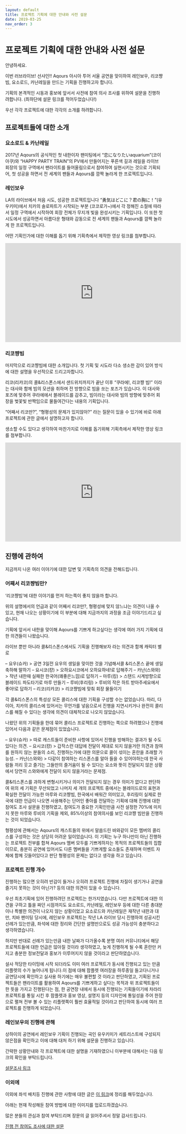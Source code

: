 ```yaml
---
layout: default
title: 프로젝트 기획에 대한 안내와 사전 설문
date: 2019-03-25
nav_order: 3
---
```


# 프로젝트 기획에 대한 안내와 사전 설문

안녕하세요.

이번 러브라이브! 선샤인!! Aqours 아시아 투어 서울 공연을 맞이하여 레인보우, 리코쨩 빔, 요소로드, 카난레일을 만드는 기획을 진행하고자 합니다. 

기획의 본격적인 시동과 홍보에 앞서서 사전에 참여 의사 조사를 위하여 설문을 진행하려합니다. (최하단에 설문 링크를 적어두었습니다!)

우선 각각 프로젝트에 대한 각각의 소개를 하려합니다.

## 프로젝트들에 대한 소개

### 요소로드 & 카난레일

2017년 Aqours의 공식적인 첫 내한이자 팬미팅에서 “恋になりたいaquarium”(코이아쿠)와 “HAPPY PARTY TRAIN”의 PV에서 만들어지는 푸른색 길과 레일을 라이브 회장의 일정 구역에서 팬라이트를 들어올림으로서 참여하여 실현시키는 것으로 기획되어, 첫 성공을 하면서 전 세계의 팬들과 Aqours를 깜짝 놀라게 한 프로젝트입니다.

### 레인보우

LA의 라이브에서 처음 시도, 성공한 프로젝트입니다 “勇気はどこに？君の胸に！”(유우키미)에서 치카의 솔로파트가 시작되는 부분 (코코로가~)에서 각 정해진 소절에 따라서 일정 구역에서 시작하여 회장 전체가 무지개 빛을 완성시키는 기획입니다. 이 또한 첫 시도에서 성공하면서 아름다운 형태와 감동으로 전 세계의 팬들과 Aqours를 깜짝 놀라게 한 프로젝트입니다.

어떤 기획인가에 대한 이해를 돕기 위해 기획측에서 제작한 영상 링크를 첨부합니다.

<iframe width="560" height="315" src="https://www.youtube.com/embed/ZZB4YtBk_MM?si=MHqqLYOUoZoQXgdM" title="YouTube video player" frameborder="0" allow="accelerometer; autoplay; clipboard-write; encrypted-media; gyroscope; picture-in-picture; web-share" referrerpolicy="strict-origin-when-cross-origin" allowfullscreen></iframe>

### 리코쨩빔

마지막으로 리코쨩빔에 대한 소개입니다. 첫 기획 및 시도라 다소 생소한 감이 있어 방식에 대한 설명을 우선적으로 드리고자합니다.

리코(리캬코)의 콜&리스폰스에서 샌드위치까지가 끝난 이후 “쿠라에!, 리코쨩 빔!” 이라는 대사와 함께 빔의 모션을 취하며 전 방향으로 빔을 쏘는 포즈가 있습니다. 이 대사와 포즈에 맞추어 쿠라에에서 블레이드를 감추고, 빔이라는 대사와 빔의 방향에 맞추어 회장을 벚꽃빛 반짝임으로 물들여간다는 내용의 기획입니다.

“어째서 리코만?”, “형평성의 문제가 있지않아?” 라는 질문이 있을 수 있기에 바로 아래 프로젝트에 관한 글에서 설명하고자 합니다.

생소할 수도 있다고 생각하여 마찬가지로 이해를 돕기위해 기획측에서 제작한 영상 링크를 첨부합니다.

<iframe width="560" height="315" src="https://www.youtube.com/embed/OBoqjXYtDWo?si=Im9DAg-CsWH4h1WO" title="YouTube video player" frameborder="0" allow="accelerometer; autoplay; clipboard-write; encrypted-media; gyroscope; picture-in-picture; web-share" referrerpolicy="strict-origin-when-cross-origin" allowfullscreen></iframe>

## 진행에 관하여

지금까지 나온 여러 이야기에 대한 답변 및 기획측의 의견을 전해드립니다.

### 어째서 리코쨩빔만?

‘리코쨩빔’에 대한 이야기를 먼저 하는쪽이 좋지 않을까 합니다.

위의 설명에서의 언급과 같이 어째서 리코만?, 형평성에 맞지 않느냐는 의견이 나올 수 있고, 현재 나오는 상황이기에 이 부분에 대해 지금까지의 과정을 조금 이야기드리고 싶습니다.

기획에 앞서서 내한을 맞이해 Aqours를 기쁘게 하고싶다는 생각에 여러 가지 기획에 대한 의견들이 나왔습니다.

라이브 뿐만 아니라 콜&리스폰스에서도 기획을 진행해보자 라는 의견과 함께 캐릭터 별로 

– 요우(슈카) > 공연 3일전 요우의 생일을 맞이한 것을 기념해서콜 &리스폰스 끝에 생일 축하해 말하기
– 요시코(컁) > 오하요시코에서 오하요하네!로 답해주기
– 카난(스와와) > 작년 내한때 실패한 한국어(꽤좋은느낌)로 답하기
– 마루(킹) > 스탠드 시계방향으로 블레이드 파도타기로 마루 만들기 
– 루비(후리링) > 루비의 작은 하트 받아주세요에서 좋아!로 답하기
– 리코(리캬코) > 리코쨩빔에 맞춰 회장 물들이기 

각 콜&리스폰스의 특성상 모든 콜리스에 대한 기획을 구성할 수는 없었습니다. 마리, 다이아, 치카의 콜리스에 있어서는 무언가를 넣음으로서 진행을 지연시키거나 완전히 콜리스를 해칠 수 있다는 생각에 의견이 대체적으로 나오지 않았습니다.

나왔던 위의 기획들을 한데 묶어 콜리스 프로젝트로 진행하는 쪽으로 하려했으나 진행에 있어서 다음과 같은 문제점이 있었습니다.

– 요우(슈카) > 따로 캐스트들이 준비한 사항에 있어서 진행을 방해하는 결과가 될 수도 있다는 의견.
– 요시코(컁) > 갑작스런 대답에 전달이 제대로 되지 않을거란 의견과 참여를 원하지 않는 분들의 소리, 진행하는가에 대한 의문으로 콜이 섞이는 혼란을 초래할 가능성.
– 카난(스와와) > 다같이 참여하는 리스폰스를 알아 들을 수 있어야하는데 한국 사람들 끼리 웃고 즐기는 그들만의 즐거움이 될 수 있다는 요소와 뜻이 전달되지 않은 상황에서 당연히 스와와에게 전달이 되지 않을거라는 문제점.

콜&리스폰스를 과하게 변형시키거나 의미가 전달되지 않는 경우 의미가 없다고 판단하여 위의 세 기획은 무산되었고 나머지 세 개의 프로젝트 중에서는 블레이드로의 표현과 확실한 전달이 가능한 마루와 리코쨩빔, 한국에서 배워간 의미있고, 후리링이 실제로 한국에 대한 언급이 나오면 사용해주는 단어인 좋아를 전달하는 기획에 대해 진행에 대한 참여도 조사 설문을 진행하였고, 참여도가 중요한 기획인만큼 사전 설정한 70%에 미치지 못한 마루와 루비의 기획을 제외, 85%이상의 참여의사를 보인 리코쨩 빔만을 진행하는 것이 되었습니다.

형평성에 관해서는 Aqours의 캐스트들의 위에서 말씀드린 바와같이 모든 멤버의 콜리스를 구성하는 것은 상당히 어려운 일이었습니다. 이 기획는 누구 하나만이 아닌 진행하는 프로젝트 전부를 합쳐 Aqours 멤버 모두를 기쁘게하자는 목적의 프로젝트들의 집합이므로, 충분히 공연에 있어서도 다른 멤버들을 기쁘게할 요소들도 존재하며 이벤트 자체에 함께 깃들어있다고 판단 형평성의 문제는 없다고 생각을 하고 있습니다.

### 프로젝트 진행 개수

진행하는 많으면 오히려 반감이 들거나 오히려 프로젝트 진행에 차질이 생기거나 공연을 즐기지 못하는 것이 아닌가? 등의 대한 의견이 있을 수 있습니다.

우선 최초기획에 있어 진행하려던 프로젝트는 한가지였습니다. 다만 프로젝트에 대한 의견을 구하고 틀을 짜던 시점까지도 요소로드, 카난레일, 레인보우 등에 대한 다른 총대분이나 특별한 의견이 나오지 않는 상황이었고 요소로드와 카난레일은 재작년 내한과 대만, 치바 팬미팅 당시에, 레인보우 프로젝트는 작년 LA 라이브 당시 진행하여 성공시킨 선례가 있는만큼, 좌석에 대한 정리와 간단한 설명만으로도 성공 가능성이 충분하다고 생각하였습니다.

하지만 반대로 선례가 있는만큼 내한 날짜가 다가올수록 분명 여러 커뮤니티에서 해당 프로젝트들에 대한 언급은 많아질 것이라 생각하였고, 늦게 진행하게 될 수록 혼란만 커지고 충분한 정보전달과 홍보가 이루어지지 않을 것이라고 판단하였습니다.

설사 적당한 타이밍에 시작 되더라도 이미 여러 프로젝트가 동시에 진행되고 있는 만큼 리플렛의 수가 늘어나게 됩니다.이 점에 대해 팜플렛 여러장을 하루종일 들고다니거나 공연당시에 확인하고 실사용 하기에는 매우 불편할 것 이라고 판단하였고, 기획된 프로젝트들은 팬라이트를 활용하여 Aqours를 기쁘게하고 싶다는 목적과 위 프로젝트들이 한 뜻을 가지고 진행된다는 점, 한 공연장 내에서 동시에 진행되는 기획들이기에 차라리 프로젝트를 통일 시킨 후 팜플렛과 홍보 영상, 설명지 등의 디자인에 통일성을 주어 한장으로 펼쳐 전부 볼 수 있는 리플렛쪽이 훨씬 효율적일 것이라고 판단하여 동시에 여러 프로젝트를 진행하게 되었습니다.

### 레인보우의 진행에 관해

상하이의 공연에서 레인보우 기획이 진행되는 곡인 유우키미가 세트리스트에 구성되지 않은점을 확인하고 이에 대해 대처 하기 위해 설문을 진행하고 있습니다.

간략한 상황안내와 각 프로젝트에 대한 설명을 기재하였으니 이부분에 대해서는 다음 링크의 확인을 부탁드립니다.

[설문조사 링크](http://naver.me/x1RlABbx)

### 이외에

이외에 좌석 배치등 진행에 관한 사항에 대한 글은 [이 링크](/docs/2019-03-22-project-qna)에 정리를 해두었습니다.

아래는 현재 작성해둔 참여 방법에 대한 이미지를 업로드하겠습니다.

많은 분들의 관심과 참여 부탁드리며 장문의 글 읽어주셔서 정말 감사드립니다.

[진행 전 참여도 조사에 대한 설문](http://naver.me/5BrHzGI8) 
